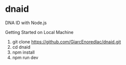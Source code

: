 # dnaid

DNA ID with Node.js

Getting Started on Local Machine
1. git clone https://github.com/GiarcEnoredlac/dnaid.git
2. cd dnaid
3. npm install
4. npm run dev
